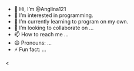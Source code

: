 - 👋 Hi, I’m @Anglina121
- 👀 I’m interested in programming.
- 🌱 I’m currently learning to program on my own.
- 💞️ I’m looking to collaborate on ...
- 📫 How to reach me ...
- 😄 Pronouns: ...
- ⚡ Fun fact: ...

<<!---
Anglina121/Anglina121 is a ✨ special ✨ repository because its `README.md` (this file) appears on your GitHub profile.
You can click the Preview link to take a look at your changes.
--->
 
